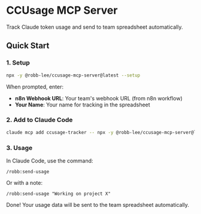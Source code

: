 # CCUsage MCP Server

Track Claude token usage and send to team spreadsheet automatically.

## Quick Start

### 1. Setup
```bash
npx -y @robb-lee/ccusage-mcp-server@latest --setup
```

When prompted, enter:
- **n8n Webhook URL**: Your team's webhook URL (from n8n workflow)
- **Your Name**: Your name for tracking in the spreadsheet

### 2. Add to Claude Code
```bash
claude mcp add ccusage-tracker -- npx -y @robb-lee/ccusage-mcp-server@latest
```

### 3. Usage
In Claude Code, use the command:
```
/robb:send-usage
```

Or with a note:
```
/robb:send-usage "Working on project X"
```

Done! Your usage data will be sent to the team spreadsheet automatically.